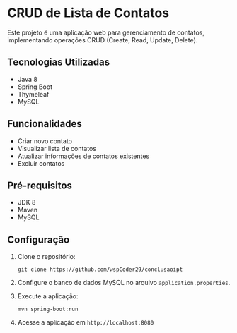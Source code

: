 # CRUD de Lista de Contatos

Este projeto é uma aplicação web para gerenciamento de contatos, implementando operações CRUD (Create, Read, Update, Delete).

## Tecnologias Utilizadas

- Java 8
- Spring Boot
- Thymeleaf
- MySQL

## Funcionalidades

- Criar novo contato
- Visualizar lista de contatos
- Atualizar informações de contatos existentes
- Excluir contatos

## Pré-requisitos

- JDK 8
- Maven
- MySQL

## Configuração

1. Clone o repositório:
   ```
   git clone https://github.com/wspCoder29/conclusaoipt
   ```

2. Configure o banco de dados MySQL no arquivo `application.properties`.

3. Execute a aplicação:
   ```
   mvn spring-boot:run
   ```

4. Acesse a aplicação em `http://localhost:8080`

